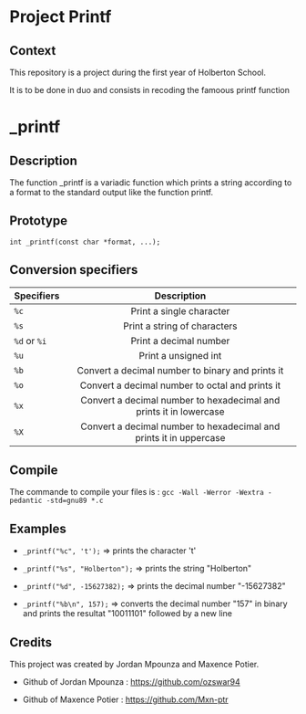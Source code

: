 # Project Printf

## Context

This repository is a project during the first year of Holberton School.

It is to be done in duo and consists in recoding the famoous printf function

# _printf

## Description

The function _printf is a variadic function which prints a string according to a format to the standard output like the function printf.

## Prototype

`int _printf(const char *format, ...);`

## Conversion specifiers

| Specifiers  | Description |
| ------------- |:-------------:|
| `%c`          | Print a single character     |
| `%s`          | Print a string of characters |
| `%d` or `%i`  | Print a decimal number       |
| `%u`          | Print a unsigned int         |
| `%b`          | Convert a decimal number to binary and prints it|
| `%o`          | Convert a decimal number to octal and prints it |
| `%x`| Convert a decimal number to hexadecimal and prints it in lowercase|
| `%X` |Convert a decimal number to hexadecimal and prints it in uppercase|

## Compile

The commande to compile your files is :
`gcc -Wall -Werror -Wextra -pedantic -std=gnu89 *.c`

## Examples

- `_printf("%c", 't');` => prints the character 't'

- `_printf("%s", "Holberton");` => prints the string "Holberton"

- `_printf("%d", -15627382);` => prints the decimal number "-15627382"

- `_printf("%b\n", 157);` => converts the decimal number "157" in binary and prints the resultat "10011101" followed by a new line

## Credits

This project was created by Jordan Mpounza and Maxence Potier.

- Github of Jordan Mpounza : https://github.com/ozswar94

- Github of Maxence Potier : https://github.com/Mxn-ptr
